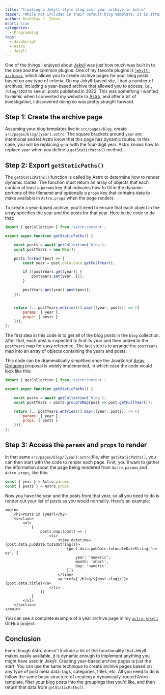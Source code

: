 ```yaml
---
title: "Creating a Jekyll-style blog post year archive in Astro"
teaser: "While not included in their default blog template, it is straightforward to create a year-based archive for your posts in Astro."
author: Nicholas C. Zakas
draft: true
categories:
  - Programming
tags:
  - JavaScript
  - Astro
  - Jekyll
---
```


One of the things I enjoyed about [Jekyll](https://jekyllrb.com) was just how much was built in to the core and the common plugins. One of my favorite plugins is [`jekyll-archives`](https://github.com/jekyll/jekyll-archives), which allows you to create archive pages for your blog posts based on any type of criteria. On my Jekyll-based site, I had a number of archives, including a year-based archive that allowed you to access, i.e., `/blog/2022` to see all posts published in 2022. This was something I wanted to mimic when I converted my website to [Astro](https://astro.build), and after a bit of investigation, I discovered doing so was pretty straight forward.

## Step 1: Create the archive page

Assuming your blog templates live in `src/pages/blog`, create `src/pages/blog/[year].astro`. The square brackets around `year` are intentional and let Astro know that this page has dynamic routes. In this case, you will be replacing `year` with the four-digit year. Astro knows how to replace `year` when you define a `getStaticPaths()` method.

## Step 2: Export `getStaticPaths()`

The `getStaticPaths()` function is called by Astro to determine how to render dynamic routes. The function must return an array of objects that each contain at least a `params` key that indicates how to fill in the dynamic portions of the filename and optionally a `props` key that contains data to make available in `Astro.props` when the page renders.

To create a year-based archive, you'll need to ensure that each object in the array specifies the year and the posts for that year. Here is the code to do that:

```js
import { getCollection } from 'astro:content';

export async function getStaticPaths() {

	const posts = await getCollection('blog');
    const postYears = new Map();

    posts.forEach(post => {
        const year = post.data.date.getFullYear();

        if (!postYears.get(year)) {
            postYears.set(year, []);
        }

        postYears.get(year).push(post);
    });


    return [...postYears.entries()].map(([year, posts]) => ({
        params: { year },
        props: { posts }
    }));
};
```

The first step in this code is to get all of the blog posts in the `blog` collection. After that, each post is inspected to find its year and then added to the `postYears` map for easy reference. The last step is to arrange the `postYears` map into an array of objects containing the years and posts.

This code can be drammatically simplified once the JavaScript [Array Grouping](https://github.com/tc39/proposal-array-grouping) proposal is widely implemented, in which case the code would look like this:

```js
import { getCollection } from 'astro:content';

export async function getStaticPaths() {

	const posts = await getCollection('blog');
    const postYears = posts.groupToMap(post => post.getFullYear());

    return [...postYears.entries()].map(([year, posts]) => ({
        params: { year },
        props: { posts }
    }));
};
```

## Step 3: Access the `params` and `props` to render

In that same `src/pages/blog/[year].astro` file, after `getStaticPaths()`, you can then start with the code to render each page. First, you'll want to gather the information about the page being rendered from `Astro.params` and `Astro.props`, like this:

```js
const { year } = Astro.params;
const { posts } = Astro.props;
```

Now you have the year and the posts from that year, so all you need to do is render out your list of posts as you would normallly. Here's an example:

```astro
<main>
    <h2>Posts in {year}</h2>
    <section>
        <ul>
            {
                posts.map((post) => (
                    <li>
                        <time datetime={post.data.pubDate.toISOString()}>
                            {post.data.pubDate.toLocaleDateString('en-us', {
                                year: 'numeric',
                                month: 'short',
                                day: 'numeric'
                            })}
                        </time>
                        <a href={`/blog/${post.slug}/`}>{post.data.title}</a>
                    </li>
                ))
            }
        </ul>
    </section>
</main>
```

You can see a complete example of a year archive page in my [`astro-jekyll`](https://github.com/humanwhocodes/astro-jekyll/tree/main/example-site/src/pages/blog) GitHub project.

## Conclusion

Even though Astro doesn't include a lot of the functionality that Jekyll makes easily available, it is dynamic enough to implement anything you might have used in Jekyll. Creating year-based archive pages is just the start. You can use the same technique to create archive pages based on any type of post meta data: tags, categories, titles, etc. All you need to do is follow the same basic structure of creating a dynamically-routed Astro template, filter your blog posts into the groupings that you'd like, and then return that data from `getStaticPaths()`. 

